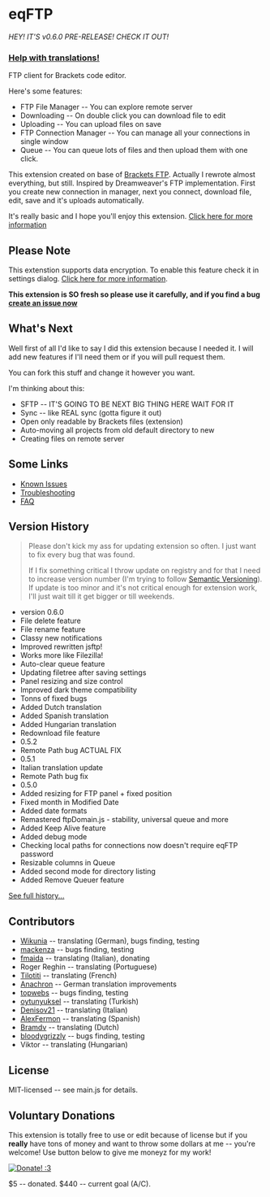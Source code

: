 eqFTP
=====

*HEY! IT'S v0.6.0 PRE-RELEASE! CHECK IT OUT!*

### [Help with translations!](https://github.com/Equals182/eqFTP/wiki/1.6-Frequently-Asked-Questions#how-can-i-translate-this-extension-to-language-of-my-people)

FTP client for Brackets code editor.

Here's some features:

* FTP File Manager -- You can explore remote server
* Downloading -- On double click you can download file to edit
* Uploading -- You can upload files on save
* FTP Connection Manager -- You can manage all your connections in single window
* Queue -- You can queue lots of files and then upload them with one click.

This extension created on base of [Brackets FTP](https://github.com/theproducer/brackets-ftp). Actually I rewrote almost everything, but still. 
Inspired by Dreamweaver's FTP implementation. First you create new connection in manager, next you connect, download file, edit, save and it's uploads automatically.

It's really basic and I hope you'll enjoy this extension. [Click here for more information](https://github.com/Equals182/eqFTP/wiki)

## Please Note

This extenstion supports data encryption. To enable this feature check it in settings dialog. [Click here for more information](https://github.com/Equals182/eqFTP/wiki/1.1.-Setting-Up#store-passwords-safely).

**This extension is SO fresh so please use it carefully, and if you find a bug [create an issue now](https://github.com/Equals182/eqFTP/issues/new)**

## What's Next

Well first of all I'd like to say I did this extension because I needed it. I will add new features if I'll need them or if you will pull request them.

You can fork this stuff and change it however you want.

I'm thinking about this:

* SFTP -- IT'S GOING TO BE NEXT BIG THING HERE WAIT FOR IT
* Sync -- like REAL sync (gotta figure it out)
* Open only readable by Brackets files (extension)
* Auto-moving all projects from old default directory to new
* Creating files on remote server

## Some Links

- [Known Issues](https://github.com/Equals182/eqFTP/issues?state=open)
- [Troubleshooting](https://github.com/Equals182/eqFTP/wiki/1.5-Troubleshooting)
- [FAQ](https://github.com/Equals182/eqFTP/wiki/1.6-Frequently-Asked-Questions)

## Version History

>Please don't kick my ass for updating extension so often. I just want to fix every bug that was found.
>
>If I fix something critical I throw update on registry and for that I need to increase version number (I'm trying to follow [Semantic Versioning](http://semver.org/)). If update is too minor and it's not critical enough for extension work, I'll just wait till it get bigger or till weekends.

* version 0.6.0
 * File delete feature
 * File rename feature
 * Classy new notifications
 * Improved rewritten jsftp!
 * Works more like Filezilla!
 * Auto-clear queue feature
 * Updating filetree after saving settings
 * Panel resizing and size control
 * Improved dark theme compatibility
 * Tonns of fixed bugs
 * Added Dutch translation
 * Added Spanish translation
 * Added Hungarian translation
 * Redownload file feature
* 0.5.2
 * Remote Path bug ACTUAL FIX
* 0.5.1
 * Italian translation update
 * Remote Path bug fix
* 0.5.0
 * Added resizing for FTP panel + fixed position
 * Fixed month in Modified Date
 * Added date formats
 * Remastered ftpDomain.js - stability, universal queue and more
 * Added Keep Alive feature
 * Added debug mode
 * Checking local paths for connections now doesn't require eqFTP password
 * Resizable columns in Queue
 * Added second mode for directory listing
 * Added Remove Queuer feature

[See full history...](https://github.com/Equals182/eqFTP/wiki/1.7-Version-History)

## Contributors

* [Wikunia](https://github.com/Wikunia) -- translating (German), bugs finding, testing
* [mackenza](https://github.com/mackenza) -- bugs finding, testing
* [fmaida](https://github.com/fmaida) -- translating (Italian), donating
* Roger Reghin -- translating (Portuguese)
* [Tilotiti](https://github.com/Tilotiti) -- translating (French)
* [Anachron](https://github.com/Anachron) -- German translation improvements
* [topwebs](https://github.com/topwebs) -- bugs finding, testing
* [oytunyuksel](https://github.com/oytunyuksel) -- translating (Turkish)
* [Denisov21](https://github.com/Denisov21) -- translating (Italian)
* [AlexFermon](https://github.com/fermongroup) -- translating (Spanish)
* [Bramdv](https://github.com/Bramdv) -- translating (Dutch)
* [bloodygrizzly](https://github.com/bloodygrizzly) -- bugs finding, testing
* Viktor -- translating (Hungarian)

## License

MIT-licensed -- see main.js for details.

## Voluntary Donations

This extension is totally free to use or edit because of license but if you **really** have tons of money and want to throw some dollars at me -- you're welcome! Use button below to give me moneyz for my work!

[![Donate! :3](https://pp.vk.me/c617327/v617327212/806b/DPUcVE7PTRQ.jpg)](https://www.paypal.com/cgi-bin/webscr?cmd=_s-xclick&hosted_button_id=XNJ33D53AR9JJ)

$5 -- donated. $440 -- current goal (A/C).

